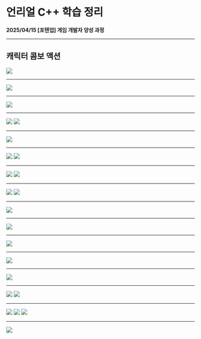 # 언리얼 C++ 학습 정리

**2025/04/15 [포텐업] 게임 개발자 양성 과정**

---

## 캐릭터 콤보 액션

<img src= "https://github.com/KwonJeHan/Study-cpp/blob/main/img/UECPP/79.CreateAnimationMontage.png">



---

<img src= "https://github.com/KwonJeHan/Study-cpp/blob/main/img/UECPP/80.CreatePrimaryDataAssetCPP.png">



---

<img src= "https://github.com/KwonJeHan/Study-cpp/blob/main/img/UECPP/81.SetDataAssetCppHeader.png">



---

<img src= "https://github.com/KwonJeHan/Study-cpp/blob/main/img/UECPP/82.CreateDataAsset.png">

<img src= "https://github.com/KwonJeHan/Study-cpp/blob/main/img/UECPP/82.SetDataAsset.png">



---

<img src= "https://github.com/KwonJeHan/Study-cpp/blob/main/img/UECPP/83.ModifyAnimationBlueprint.png">



---

<img src= "https://github.com/KwonJeHan/Study-cpp/blob/main/img/UECPP/84.CreateIA_Attack.png">

<img src= "https://github.com/KwonJeHan/Study-cpp/blob/main/img/UECPP/85.SetIA_Attack.png">



---

<img src= "https://github.com/KwonJeHan/Study-cpp/blob/main/img/UECPP/86.SetIMC1.png">

<img src= "https://github.com/KwonJeHan/Study-cpp/blob/main/img/UECPP/87.SetIMC2.png">



---

<img src= "https://github.com/KwonJeHan/Study-cpp/blob/main/img/UECPP/88.ModifyABCharacterBase.h1.png">

<img src= "https://github.com/KwonJeHan/Study-cpp/blob/main/img/UECPP/89.ModifyABCharacterBase.h2.png">



---

<img src= "https://github.com/KwonJeHan/Study-cpp/blob/main/img/UECPP/90.SetABCharacterBase.cpp1.png">



---

<img src= "https://github.com/KwonJeHan/Study-cpp/blob/main/img/UECPP/91.SetABCharacterBase.cpp2.png">



---

<img src= "https://github.com/KwonJeHan/Study-cpp/blob/main/img/UECPP/92.SetABCharacterBase.cpp3.png">



---

<img src= "https://github.com/KwonJeHan/Study-cpp/blob/main/img/UECPP/93.SetABCharacterBase.cpp4.png">



---

<img src= "https://github.com/KwonJeHan/Study-cpp/blob/main/img/UECPP/94.SetABCharacterBase.cpp5.png">



---

<img src= "https://github.com/KwonJeHan/Study-cpp/blob/main/img/UECPP/95.ModifyABCharacterPlayer.h1.png">

<img src= "https://github.com/KwonJeHan/Study-cpp/blob/main/img/UECPP/96.ModifyABCharacterPlayer.h2.png">



---

<img src= "https://github.com/KwonJeHan/Study-cpp/blob/main/img/UECPP/97.ModifyABCharacterPlayer.cpp1.png">

<img src= "https://github.com/KwonJeHan/Study-cpp/blob/main/img/UECPP/98.ModifyABCharacterPlayer.cpp2.png">

<img src= "https://github.com/KwonJeHan/Study-cpp/blob/main/img/UECPP/99.ModifyABCharacterPlayer.cpp3.png">



---

<img src= "https://github.com/KwonJeHan/Study-cpp/blob/main/img/UECPP/100.SetABCharacterBlueprint.png">



